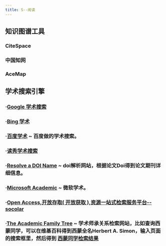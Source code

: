 ```yaml
---
title: S--阅读
---
```


## 知识图谱工具
### CiteSpace

### 中国知网

### AceMap

## 学术搜索引擎
### ·[Google 学术搜索](https://scholar.google.com/)

### ·[Bing 学术](https://www.bing.com/academic/?mkt=zh-CN)

### ·[百度学术](http://xueshu.baidu.com/) ~ 百度做的学术搜索。

### ·[读秀学术搜索](http://www.duxiu.com/)

### ·[Resolve a DOI Name](http://dx.doi.org/) ~ doi解析网站，根据论文Doi得到论文期刊详细信息。

### ·[Microsoft Academic](https://academic.microsoft.com/) ~ 微软学术。

### ·[Open Access,开放存取( 开放获取 ),资源一站式检索服务平台--socolar](http://www.socolar.com/)

### ·[The Academic Family Tree](https://academictree.org/) ~ 学术师承关系检索网站，比如查询西蒙同学，可以在维基百科得到西蒙全名Herbert A. Simon，输入页面的搜索框里，然后得到 [西蒙同学检索结果](https://neurotree.org/neurotree/peoplelist.php?searchalltrees=1&pid=&searchname=Herbert+A.+Simon)
